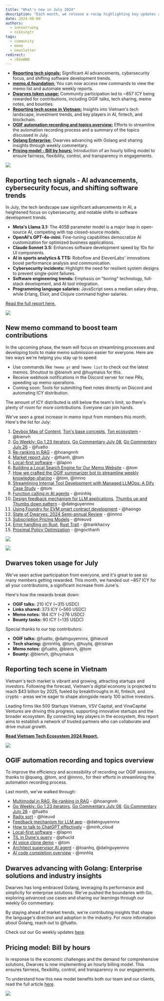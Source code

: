 ```yaml
---
title: "What's new in July 2024"
description: "Each month, we release a recap highlighting key updates and progress within our team and community. July covers AI advancements, community contributions, insights from Vietnam's tech scene, new memo commands, OGIF automation, and the introduction of our hourly billing model"
date: 2024-08-09
authors:
  - innnotruong
  - nikkingtr
tags:
  - community
  - memo
  - newsletter
redirect:
  - /6GeWNQ
---
```


- [**Reporting tech signals:**](#reporting-tech-signals---ai-advancements-cybersecurity-focus-and-shifting-software-trends) Significant AI advancements, cybersecurity focus, and shifting software development trends.
- [**memo.d.foundation**:](#new-memo-command-to-boost-team-contributions) You can now access new commands to view the memo list and automate weekly reports.
- [**Dwarves token usage:**](#dwarves-token-usage-for-july) Community participation led to ~857 ICY being rewarded for contributions, including OGIF talks, tech sharing, memo notes, and bounties.
- [**Reporting tech scene in Vietnam:**](#reporting-tech-scene-in-vietnam) Insights into Vietnam's tech landscape, investment trends, and key players in AI, fintech, and blockchain.
- [**OGIF automation recording and topics overview:**](#ogif-automation-recording-and-topics-overview) Efforts to streamline the automation recording process and a summary of the topics discussed in July.
- [**Golang Enterprise:**](#dwarves-advancing-with-golang-enterprise-solutions-and-industry-insights) Dwarves advancing with Golang and sharing insights through weekly commentary.
- [**Pricing model - Bill by hours:**](#pricing-model-bill-by-hours) Introduction of an hourly billing model to ensure fairness, flexibility, control, and transparency in engagements.

![](assets/2024-whats-new-july-thumbnail.webp)

## Reporting tech signals - AI advancements, cybersecurity focus, and shifting software trends

In July, the tech landscape saw significant advancements in AI, a heightened focus on cybersecurity, and notable shifts in software development trends.

- **Meta's Llama 3.1:** The 405B parameter model is a major leap in open-source AI, competing with top closed-source models.
- **OpenAI's GPT-4o-mini:** Fine-tuning capabilities democratize AI customization for optimized business applications.
- **Claude Sonnet 3.5:** Enhances software development speed by 10x for UI components.
- **AI in sports analytics & TTS:** Roboflow and ElevenLabs' innovations boost performance analysis and communication.
- **Cybersecurity incidents:** Highlight the need for resilient system designs to prevent single-point failures.
- **Software engineering trends:** Emphasis on "boring" technology, full-stack development, and AI tool integration.
- **Programming language salaries:** JavaScript sees a median salary drop, while Erlang, Elixir, and Clojure command higher salaries.

[Read the full report here.](https://memo.d.foundation/playground/01_literature/market-report-july-2024/)

![](assets/2024-whats-new-july-tech-report.webp)

## New memo command to boost team contributions

In the upcoming phase, the team will focus on streamlining processes and developing tools to make memo submission easier for everyone. Here are two ways we're helping you stay up to speed:

- Use commands like `?memo pr` and `?memo list` to check out the latest memos. Shoutout to @bienvh and @huymaius for this.
- Receive webhook notifications in the Discord server for new PRs, speeding up memo operations.
- Coming soon: Tools for submitting fleet notes directly on Discord and automating ICY distribution.

The amount of ICY distributed is still below the team's limit, so there's plenty of room for more contributions. Everyone can join hands.

We've seen a great increase in memo input from members this month. Here's the list for July:

1. [Devbox Map of Content](https://memo.d.foundation/playground/-devbox/), [Ton's base concepts](https://memo.d.foundation/playground/01_literature/ton_core_concept/), [Ton ecosystem](https://memo.d.foundation/playground/01_literature/ton_blockchain_of_blockchains/) - @bienvh
2. [Go Weekly: Go 1.23 iterators](https://memo.d.foundation/playground/00_fleeting/go-weekly-511/), [Go Commentary July 08](https://memo.d.foundation/playground/00_fleeting/go-commentary-jul-12/), [Go Commentary July 26](https://memo.d.foundation/playground/00_fleeting/go-commentary-jul-26/) - @fuatto
3. [Re-ranking in RAG](https://memo.d.foundation/playground/01_literature/engineering/ai/re-ranking-in-rag/) - @hoangnnh
4. [Market report July](https://memo.d.foundation/playground/01_literature/market-report-july-2024/) - @thanh, @tom
5. [Local-first software](https://memo.d.foundation/playground/01_literature/local-first-software/) - @lapnn
6. [Building a Local Search Engine for Our Memo Website](https://memo.d.foundation/playground/01_literature/creating-a-fully-local-search-engine-on-memo/) - @tom
7. [How we crafted the OGIF summarizer bot to streamline weekly knowledge-sharing](https://memo.d.foundation/playground/01_literature/how-we-crafted-the-ogif-summarizer-bot-to-streamline-weekly-knowledge-sharing/) - @tom, @innno
8. [Streamlining Internal Tool Development with Managed LLMOps: A Dify Case Study](https://memo.d.foundation/playground/01_literature/building-llm-powered-tools-with-dify/) - @tom
9. [Function calling in AI agents](https://memo.d.foundation/playground/00_fleeting/function-calling/) - @minhlq
10. [Design feedback mechanism for LLM applications](https://memo.d.foundation/playground/01_literature/feedback-mechanism/), [Thumbs up and Thumbs down pattern](https://memo.d.foundation/playground/01_literature/thumbs-up-and-thumbs-down-pattern/) - @datnguyennnx
11. [Using Foundry for EVM smart contract development](https://memo.d.foundation/playground/01_literature/using-foundry-for-evm-smart-contract-developement/) - @haongo
12. [State of Dwarves: 2024 Semi-annual Review](https://memo.d.foundation/updates/changelog/2024-state-of-dwarves-semi-annual-review/) - @innno
13. [Subscription Pricing Models](https://memo.d.foundation/playground/00_fleeting/subscription-pricing-models/) - @hieuvd
14. [Error handling on Rust](https://memo.d.foundation/playground/01_literature/error-handling-in-rust/), [Rust Trait](https://memo.d.foundation/playground/00_fleeting/rust-trait/) - @trankhacvy
15. [Proximal Policy Optimization](https://memo.d.foundation/playground/00_fleeting/proximal-policy-optimization/) - @ngocthanh

![](assets/2024-whats-new-july-memo-update.webp)

![](assets/2024-whats-new-july-memo-command.webp)

## Dwarves token usage for July

We've seen active participation from everyone, and it's great to see so many members getting rewarded. This month, we handed out ~857 ICY for all your contributions, a significant increase from June's.

Here's how the rewards break down:

- **OGIF talks:** 210 ICY (~315 USDC)
- **Links shared:** 373 ICY (~560 USDC)
- **Memo notes:** 184 ICY (~276 USDC)
- **Bounty tasks:** 90 ICY (~135 USDC)

Special thanks to our top contributors:

- **OGIF talks:** @fuatto, @datnguyennnx, @hieuvd
- **Tech sharing:** @minhlq, @tom, @huytq, @tristran
- **Memo notes:** @fuatto, @bienvh, @tom
- **Bounty:** @bienvh, @huymaius

## Reporting tech scene in Vietnam

Vietnam's tech market is vibrant and growing, attracting startups and investors. Following the forecast, Vietnam's digital economy is projected to reach $43 billion by 2025, fueled by breakthroughs in AI, fintech, and crypto - areas we're eager to shape alongside nearly 100 active investors.

Leading firms like 500 Startups Vietnam, VSV Capital, and VinaCapital Ventures are driving this progress, supporting innovative startups and the broader ecosystem. By connecting key players in the ecosystem, this report aims to establish a network of trusted partners who can collaborate and drive mutual growth.

[**Read Vietnam Tech Ecosystem 2024 Report.**](https://memo.d.foundation/playground/01_literature/vietnam-tech-ecosystem-report/)

![](assets/2024-whats-new-july-vietnam-market.webp)

## OGIF automation recording and topics overview

To improve the efficiency and accessibility of recording our OGIF sessions, thanks to @quang, @tom, and @innno\_ for their efforts in streamlining the automation recording process.

Last month, we've walked through:

- [Multimodal in RAG](https://memo.d.foundation/playground/01_literature/engineering/ai/multimodal-in-rag/), [Re-ranking in RAG](https://memo.d.foundation/playground/01_literature/engineering/ai/re-ranking-in-rag/) - @hoangnnh
- [Go Weekly: Go 1.23 iterators](https://memo.d.foundation/playground/00_fleeting/go-weekly-511/), [Go Commentary July 08](https://memo.d.foundation/playground/00_fleeting/go-commentary-jul-12/), [Go Commentary July 26](https://memo.d.foundation/playground/00_fleeting/go-commentary-jul-26/) - @fuatto
- [Radix sort](https://memo.d.foundation/playground/01_literature/radix-sort/) - @hieuvd
- [Feedback mechanism for LLM app](https://memo.d.foundation/playground/01_literature/feedback-mechanism/) - @datnguyennnx
- [How to talk to ChatGPT effectively](https://memo.d.foundation/playground/00_fleeting/how-to-talk-to-chatgpt-effectively/) - @minh_cloud
- [Local-first software](https://memo.d.foundation/playground/01_literature/local-first-software/) - @lapnn
- [TIL in Dune's query](https://memo.d.foundation/updates/ogif/16-ogif-office-hours-0726/) - @phucld
- [AI voice clone demo](https://memo.d.foundation/updates/ogif/16-ogif-office-hours-0726/) - @tom
- [Architect supervisor AI agent](https://memo.d.foundation/updates/ogif/16-ogif-office-hours-0726/) - @toanhq, @datnguyennnx
- [AI code completion overview](https://memo.d.foundation/updates/ogif/16-ogif-office-hours-0726/) - @minhlq

## Dwarves advancing with Golang: Enterprise solutions and industry insights

Dwarves has long embraced Golang, leveraging its performance and simplicity for enterprise solutions. We've pushed the boundaries with Go, exploring advanced use cases and sharing our learnings through our weekly Go commentary.

By staying ahead of market trends, we're contributing insights that shape the language's direction and adoption in the industry. For more information about Golang, reach out to @fuatto.

Check out our Go weekly updates [here](https://memo.d.foundation/tags/go-weekly/).

## Pricing model: Bill by hours

In response to the economic challenges and the demand for comprehensive solutions, Dwarves is now implementing an hourly billing model. This ensures fairness, flexibility, control, and transparency in our engagements.

To understand how this new model benefits both our team and our clients, read the full article [here](https://memo.d.foundation/playbook/business/pricing-model-bill-by-hours/).

![](assets/2024-whats-new-july-bill-by-hour.webp)
